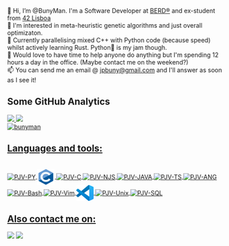👋 Hi, I’m @BunyMan. I'm a Software Developer at [BERD®](https://www.berd.eu/home/) and ex-student from [42 Lisboa](https://www.42lisboa.com/)                                                   
👀 I'm interested in meta-heuristic genetic algorithms and just overall optimizaton.                                                 
🌱 Currently parallelising mixed C++ with Python code (because speed) whilst actively learning Rust. Python🐍 is my jam though.                                                                       
💞️ Would love to have time to help anyone do anything but I'm spending 12 hours a day in the office. (Maybe contact me on the weekend?)                                               
📫 You can send me an email @ jpbuny@gmail.com and I'll answer as soon as I see it! 

<h2> Some GitHub Analytics </h2>
<div align="left">
  <a href="https://github.com/BunyMan">
  <img height="150em" src="https://github-readme-stats.vercel.app/api?username=BunyMan&show_icons=true&theme=prussian&include_all_commits=true&count_private=true"/>
  <img height="150em" src="https://github-readme-stats.vercel.app/api/top-langs/?username=BunyMan&layout=compact&langs_count=7&theme=prussian"/>
</div>

<div alig="left">
  <img src="https://komarev.com/ghpvc/?username=bunyman&label=Profile%20views&color=0e75b6&style=flat" alt="bunyman" /> 
</div>
  <h2> Languages and tools: </h2>
<div style="display: inline_block"><br>
  <img align="center" alt="PJV-PY" height="40" width="40" src="https://img.icons8.com/fluency/344/python.png">
  <img align="center" alt="PJV-C" height="37" width="40" src="https://raw.githubusercontent.com/devicons/devicon/master/icons/c/c-original.svg">
  <img align="center" alt="PJV-C" height="37" width="40" src="https://cdn-icons-png.flaticon.com/512/6132/6132222.png">
  <img align="center" alt="PJV-NJS" height="40" width="40" src="https://cdn-icons-png.flaticon.com/512/5968/5968322.png">
  <img align="center" alt="PJV-JAVA" height="37" width="40" src="https://upload.wikimedia.org/wikipedia/commons/3/3b/Javascript_Logo.png">
  <img align="center" alt="PJV-TS" height="37.5" width="40" src="https://seekicon.com/free-icon-download/typescript_2.svg">
  <img align="center" alt="PJV-ANG" height="55" width="50" src="https://angular.io/assets/images/logos/angular/angular.svg">
  <img align="center" alt="PJV-Bash" height="55" width="55" src="https://img.icons8.com/plasticine/100/000000/bash.png"/>
  <img align="center" alt="PJV-Vim" height="37" width="40" src="https://upload.wikimedia.org/wikipedia/commons/9/9f/Vimlogo.svg" />
  <img align="center" alt="PJV-VS " height="37" width="40" src="https://raw.githubusercontent.com/devicons/devicon/master/icons/vscode/vscode-original.svg">
  <img align="center" alt="PJV-Unix" height="40" width="40" src="https://img.icons8.com/color/344/unix.png">
  <img align="center" alt="PJV-SQL" height="45" width="100" src="https://upload.wikimedia.org/wikipedia/commons/8/87/Sql_data_base_with_logo.png">
  
  <h2>  Also contact me on: </h2>
<div> 
  <a href= "https://www.linkedin.com/in/buny/""_blank"><img src="https://img.shields.io/badge/-LinkedIn-%230077B5?style=for-the-badge&logo=linkedin&logoColor=white" target="_blank"></a> 
  <a href="https://instagram.com/buggs__buny" target="_blank"><img src="https://img.shields.io/badge/-Instagram-%23E4405F?style=for-the-badge&logo=instagram&logoColor=white" target="_blank"></a>
<!---
BunyMan/BunyMan is a ✨ special ✨ repository because its `README.md` (this file) appears on your GitHub profile.
You can click the Preview link to take a look at your changes.
--->

